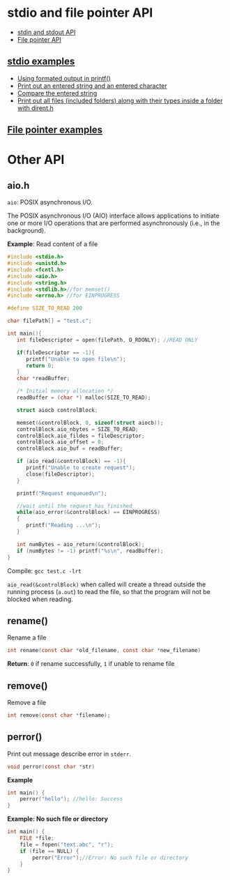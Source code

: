 # stdio and file pointer API

* [stdin and stdout API](stdin%20and%20stdout%20API.md)
* [File pointer API](File%20pointer%20API.md)


## [stdio examples](stdio%20examples.md)

* [Using formated output in printf()](stdio%20examples.md#using-formated-output-in-printf)
* [Print out an entered string and an entered character](stdio%20examples.md#print-out-an-entered-string-and-an-entered-character)
* [Compare the entered string](stdio%20examples.md#compare-the-entered-string)
* [Print out all files (included folders) along with their types inside a folder with dirent.h](stdio%20examples.md#print-out-all-files-inside-a-folder-with-direnth)

## [File pointer examples](File%20pointer%20examples.md)

# Other API

## aio.h

``aio``: POSIX asynchronous I/O.

The POSIX asynchronous I/O (AIO) interface allows applications to initiate one or more I/O operations that are performed asynchronously (i.e., in the background).

**Example**: Read content of a file

```c
#include <stdio.h>
#include <unistd.h>
#include <fcntl.h>
#include <aio.h>
#include <string.h>
#include <stdlib.h>//for memset()
#include <errno.h> //for EINPROGRESS

#define SIZE_TO_READ 200

char filePath[] = "test.c";

int main(){
   int fileDescriptor = open(filePath, O_RDONLY); //READ ONLY

   if(fileDescriptor == -1){
      printf("Unable to open file\n");
      return 0;
   }
   char *readBuffer;

   /* Initial memory allocation */
   readBuffer = (char *) malloc(SIZE_TO_READ);

   struct aiocb controlBlock;

   memset(&controlBlock, 0, sizeof(struct aiocb));
   controlBlock.aio_nbytes = SIZE_TO_READ;
   controlBlock.aio_fildes = fileDescriptor;
   controlBlock.aio_offset = 0;
   controlBlock.aio_buf = readBuffer;

   if (aio_read(&controlBlock) == -1){
      printf("Unable to create request");
      close(fileDescriptor);
   }

   printf("Request enqueued\n");

   //wait until the request has finished
   while(aio_error(&controlBlock) == EINPROGRESS)
   {
      printf("Reading ...\n");
   }

   int numBytes = aio_return(&controlBlock);
   if (numBytes != -1) printf("%s\n", readBuffer);
}
```

Compile: ``gcc test.c -lrt``

``aio_read(&controlBlock)`` when called will create a thread outside the running process (``a.out``) to read the file, so that the program will not be blocked when reading.

## rename()

Rename a file

```c
int rename(const char *old_filename, const char *new_filename)
```

**Return**: ``0`` if rename successfully, ``1`` if unable to rename file

## remove()

Remove a file

```c
int remove(const char *filename);
```

## perror()

Print out message describe error in ``stderr``.

```c
void perror(const char *str)
```

**Example**

```c
int main() {
	perror("hello"); //hello: Success
}
```

**Example: No such file or directory**

```c
int main() {
	FILE *file;
	file = fopen("text.abc", "r");
	if (file == NULL) {
		perror("Error");//Error: No such file or directory
	}
}
```
